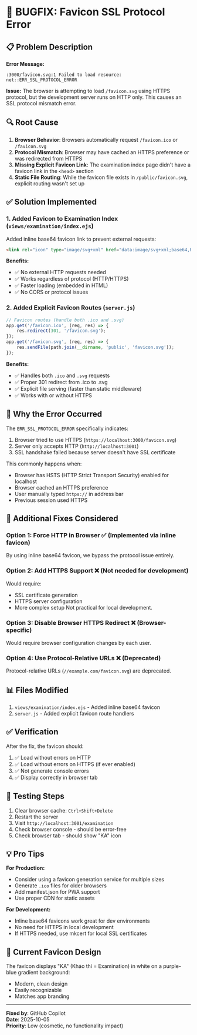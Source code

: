 # 🐛 BUGFIX: Favicon SSL Protocol Error

## 📋 Problem Description

**Error Message:**
```
:3000/favicon.svg:1 Failed to load resource: net::ERR_SSL_PROTOCOL_ERROR
```

**Issue:**
The browser is attempting to load `/favicon.svg` using HTTPS protocol, but the development server runs on HTTP only. This causes an SSL protocol mismatch error.

## 🔍 Root Cause

1. **Browser Behavior**: Browsers automatically request `/favicon.ico` or `/favicon.svg`
2. **Protocol Mismatch**: Browser may have cached an HTTPS preference or was redirected from HTTPS
3. **Missing Explicit Favicon Link**: The examination index page didn't have a favicon link in the `<head>` section
4. **Static File Routing**: While the favicon file exists in `/public/favicon.svg`, explicit routing wasn't set up

## ✅ Solution Implemented

### 1. Added Favicon to Examination Index (`views/examination/index.ejs`)

Added inline base64 favicon link to prevent external requests:

```html
<link rel="icon" type="image/svg+xml" href="data:image/svg+xml;base64,PHN2ZyB4bWxucz0iaHR0cDovL3d3dy53My5vcmcvMjAwMC9zdmciIHZpZXdCb3g9IjAgMCA2NCA2NCI+...">
```

**Benefits:**
- ✅ No external HTTP requests needed
- ✅ Works regardless of protocol (HTTP/HTTPS)
- ✅ Faster loading (embedded in HTML)
- ✅ No CORS or protocol issues

### 2. Added Explicit Favicon Routes (`server.js`)

```javascript
// Favicon routes (handle both .ico and .svg)
app.get('/favicon.ico', (req, res) => {
    res.redirect(301, '/favicon.svg');
});
app.get('/favicon.svg', (req, res) => {
    res.sendFile(path.join(__dirname, 'public', 'favicon.svg'));
});
```

**Benefits:**
- ✅ Handles both `.ico` and `.svg` requests
- ✅ Proper 301 redirect from .ico to .svg
- ✅ Explicit file serving (faster than static middleware)
- ✅ Works with or without HTTPS

## 🎯 Why the Error Occurred

The `ERR_SSL_PROTOCOL_ERROR` specifically indicates:
1. Browser tried to use HTTPS (`https://localhost:3000/favicon.svg`)
2. Server only accepts HTTP (`http://localhost:3001`)
3. SSL handshake failed because server doesn't have SSL certificate

This commonly happens when:
- Browser has HSTS (HTTP Strict Transport Security) enabled for localhost
- Browser cached an HTTPS preference
- User manually typed `https://` in address bar
- Previous session used HTTPS

## 🔧 Additional Fixes Considered

### Option 1: Force HTTP in Browser ✅ (Implemented via inline favicon)
By using inline base64 favicon, we bypass the protocol issue entirely.

### Option 2: Add HTTPS Support ❌ (Not needed for development)
Would require:
- SSL certificate generation
- HTTPS server configuration
- More complex setup
Not practical for local development.

### Option 3: Disable Browser HTTPS Redirect ❌ (Browser-specific)
Would require browser configuration changes by each user.

### Option 4: Use Protocol-Relative URLs ❌ (Deprecated)
Protocol-relative URLs (`//example.com/favicon.svg`) are deprecated.

## 📊 Files Modified

1. `views/examination/index.ejs` - Added inline base64 favicon
2. `server.js` - Added explicit favicon route handlers

## ✅ Verification

After the fix, the favicon should:
1. ✅ Load without errors on HTTP
2. ✅ Load without errors on HTTPS (if ever enabled)
3. ✅ Not generate console errors
4. ✅ Display correctly in browser tab

## 🔄 Testing Steps

1. Clear browser cache: `Ctrl+Shift+Delete`
2. Restart the server
3. Visit `http://localhost:3001/examination`
4. Check browser console - should be error-free
5. Check browser tab - should show "KA" icon

## 💡 Pro Tips

**For Production:**
- Consider using a favicon generation service for multiple sizes
- Generate `.ico` files for older browsers
- Add manifest.json for PWA support
- Use proper CDN for static assets

**For Development:**
- Inline base64 favicons work great for dev environments
- No need for HTTPS in local development
- If HTTPS needed, use mkcert for local SSL certificates

## 🎨 Current Favicon Design

The favicon displays "KA" (Khảo thí = Examination) in white on a purple-blue gradient background:
- Modern, clean design
- Easily recognizable
- Matches app branding

---

**Fixed by**: GitHub Copilot  
**Date**: 2025-10-05  
**Priority**: Low (cosmetic, no functionality impact)
